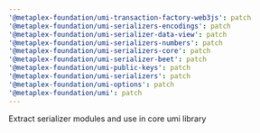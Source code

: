 ```yaml
---
'@metaplex-foundation/umi-transaction-factory-web3js': patch
'@metaplex-foundation/umi-serializers-encodings': patch
'@metaplex-foundation/umi-serializer-data-view': patch
'@metaplex-foundation/umi-serializers-numbers': patch
'@metaplex-foundation/umi-serializers-core': patch
'@metaplex-foundation/umi-serializer-beet': patch
'@metaplex-foundation/umi-public-keys': patch
'@metaplex-foundation/umi-serializers': patch
'@metaplex-foundation/umi-options': patch
'@metaplex-foundation/umi': patch
---
```


Extract serializer modules and use in core umi library
